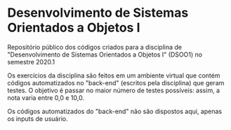 # Desenvolvimento de Sistemas Orientados a Objetos I
Repositório público dos códigos criados para a disciplina de "Desenvolvimento de Sistemas Orientados a Objetos I" (DSOO1) no semestre 2020.1
 
Os exercícios da disciplina são feitos em um ambiente virtual que contém códigos automatizados no "back-end" (escritos pela disciplina) que geram testes. O objetivo é passar no maior  número de testes possíveis: assim, a nota varia entre 0,0 e 10,0. 

Os códigos automatizados do "back-end" não são dispostos aqui,  apenas os inputs de usuário.

